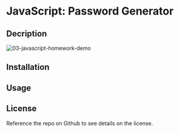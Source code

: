 # JavaScript: Password Generator

## Decription

![03-javascript-homework-demo](https://user-images.githubusercontent.com/115883489/204030403-18b4002b-3e7b-4ae7-82e1-0e150dcf5a5d.png)

## Installation


## Usage

## License
Reference the repo on Github to see details on the license.

